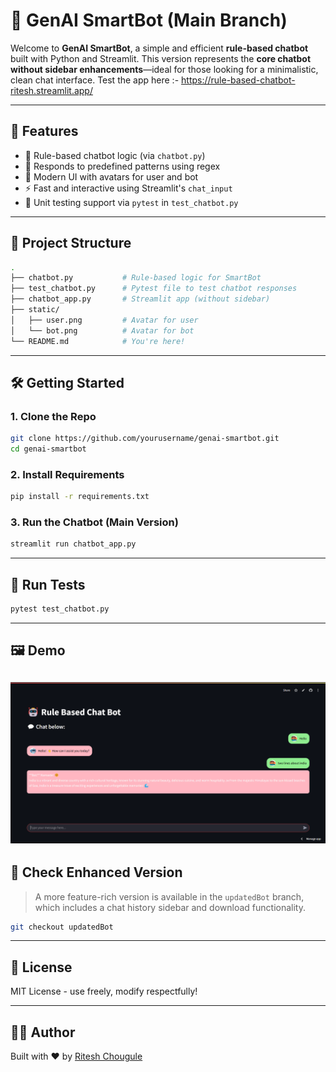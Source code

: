 # 🤖 GenAI SmartBot (Main Branch)

Welcome to **GenAI SmartBot**, a simple and efficient **rule-based chatbot** built with Python and Streamlit. This version represents the **core chatbot** **without sidebar enhancements**—ideal for those looking for a minimalistic, clean chat interface.
Test the app here :-
https://rule-based-chatbot-ritesh.streamlit.app/

---

## 🚀 Features

- 🎯 Rule-based chatbot logic (via `chatbot.py`)
- 🧠 Responds to predefined patterns using regex
- 💬 Modern UI with avatars for user and bot
- ⚡ Fast and interactive using Streamlit's `chat_input`
- 🧪 Unit testing support via `pytest` in `test_chatbot.py`

---

## 📂 Project Structure

```bash
.
├── chatbot.py           # Rule-based logic for SmartBot
├── test_chatbot.py      # Pytest file to test chatbot responses
├── chatbot_app.py       # Streamlit app (without sidebar)
├── static/
│   ├── user.png         # Avatar for user
│   └── bot.png          # Avatar for bot
└── README.md            # You're here!
```

---

## 🛠️ Getting Started

### 1. Clone the Repo

```bash
git clone https://github.com/yourusername/genai-smartbot.git
cd genai-smartbot
```

### 2. Install Requirements

```bash
pip install -r requirements.txt
```

### 3. Run the Chatbot (Main Version)

```bash
streamlit run chatbot_app.py
```

---

## 🧪 Run Tests

```bash
pytest test_chatbot.py
```

---

## 🖼️ Demo
![Chatbot Demo](/static/Demo.png)
---

## 🌱 Check Enhanced Version

> A more feature-rich version is available in the `updatedBot` branch, which includes a chat history sidebar and download functionality.

```bash
git checkout updatedBot
```

---

## 📃 License

MIT License - use freely, modify respectfully!

---

## 👨‍💻 Author

Built with ❤️ by [Ritesh Chougule](https://github.com/RiteshRC96)

